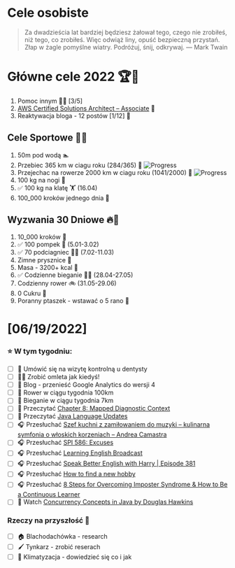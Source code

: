Cele osobiste
==============
> Za dwadzieścia lat bardziej będziesz żałował tego, czego nie zrobiłeś, niż tego, co zrobiłeś. Więc odwiąż liny, opuść bezpieczną przystań. Złap w żagle pomyślne wiatry. Podróżuj, śnij, odkrywaj.
> — Mark Twain

# Główne cele 2022 🏆🥇
1. Pomoc innym 🧚‍♂️ [3/5]
2. [AWS Certified Solutions Architect – Associate](https://aws.amazon.com/certification/certified-solutions-architect-associate/) 📜
3. Reaktywacja bloga - 12 postów [1/12] 📝

## Cele Sportowe 💪🥈
1. 50m pod wodą 🏊
2. Przebiec 365 km w ciagu roku (284/365) 🏃 ![Progress](https://progress-bar.dev/77/)
3. Przejechac na rowerze 2000 km w ciagu roku (1041/2000) 🚴 ![Progress](https://progress-bar.dev/52/)
4. 100 kg na nogi 🦵
5. ✅ 100 kg na klatę 🏋️ (16.04)
6. 100_000 kroków jednego dnia 🚶

## Wyzwania 30 Dniowe 🔥🥉
1. 10_000 kroków 🦶
2. ✅ 100 pompek 🙇 (5.01-3.02)
3. ✅ 70 podciagniec 🏋️‍♂️ (7.02-11.03)
4. Zimne prysznice 🚿
5. Masa - 3200+ kcal 🍌
6. ✅ Codzienne bieganie 🏃‍♀️ (28.04-27.05)
7. Codzienny rower 🚲 (31.05-29.06)
8. 0 Cukru 🎂
9. Poranny ptaszek - wstawać o 5 rano 🌅

# [06/19/2022]
### ⭐ W tym tygodniu:
- [ ] 🦷 Umówić się na wizytę kontrolną u dentysty
- [ ] 👨‍🍳 Zrobić omleta jak kiedyś!
- [ ] 📝 Blog - przenieść Google Analytics do wersji 4
- [ ] 🚴 Rower w ciągu tygodnia 100km
- [ ] 🏃 Bieganie w ciągu tygodnia 7km
- [ ] 📗 Przeczytać [Chapter 8: Mapped Diagnostic Context](https://logback.qos.ch/manual/mdc.html)
- [ ] 📗 Przeczytać [Java Language Updates](https://docs.oracle.com/en/java/javase/17/language/java-language-changes.html)
- [ ] 🎧 Przesłuchać [Szef kuchni z zamiłowaniem do muzyki – kulinarna symfonia o włoskich korzeniach – Andrea Camastra](https://zaprojektujswojezycie.pl/szef-kuchni-z-zamilowaniem-do-muzyki-kulinarna-symfonia-o-wloskich-korzeniach-andrea-camastra/)
- [ ] 🎧 Przesłuchać [SPI 586: Excuses](https://www.smartpassiveincome.com/podcasts/spi-586-excuses/)
- [ ] 🎧 Przesłuchać [Learning English Broadcast](https://learningenglish.voanews.com/a/6602780.html)
- [ ] 🎧 Przesłuchać [Speak Better English with Harry | Episode 381](https://speak-better-english-with-harry.buzzsprout.com/442543/10711141-speak-better-english-with-harry-episode-381)
- [ ] 🎧 Przesłuchać [How to find a new hobby](https://podcasts.google.com/feed/aHR0cHM6Ly9mZWVkcy5ucHIub3JnLzUxMDMzOC9wb2RjYXN0LnhtbA/episode/NjQwYTYyNzMtOGVhYS00MjJkLThhODItZTE3MDIxNGFlZDI5?sa=X&ved=0CAUQkfYCahcKEwioqZi8irv4AhUAAAAAHQAAAAAQEQ&hl=en-PL)
- [ ] 🎧 Przesłuchać [8 Steps for Overcoming Imposter Syndrome & How to Be a Continuous Learner](https://podcasts.apple.com/us/podcast/8-steps-for-overcoming-imposter-syndrome-how-to-be/id1450994021?i=1000565938606)
- [ ] 🎥 Watch [Concurrency Concepts in Java by Douglas Hawkins](https://youtu.be/ADxUsCkWdbE)

### Rzeczy na przyszłość 🏅
- [ ] 🏠 Blachodachówka - research
- [ ] 🖌️ Tynkarz - zrobić reserach
- [ ] 🥶 Klimatyzacja - dowiedzieć się co i jak
